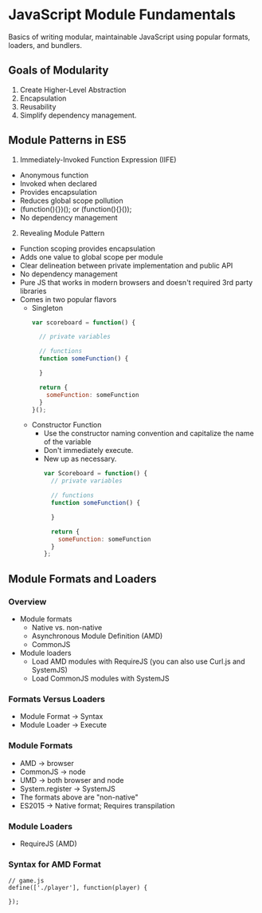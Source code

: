 # JavaScript Module Fundamentals

Basics of writing modular, maintainable JavaScript using popular formats, loaders, and bundlers.

## Goals of Modularity

 1. Create Higher-Level Abstraction
 2. Encapsulation
 3. Reusability
 4. Simplify dependency management.

## Module Patterns in ES5

1. Immediately-Invoked Function Expression (IIFE)
  * Anonymous function
  * Invoked when declared
  * Provides encapsulation
  * Reduces global scope pollution
  * (function(){})(); or (function(){}());
  * No dependency management
  
2. Revealing Module Pattern
  * Function scoping provides encapsulation
  * Adds one value to global scope per module
  * Clear delineation between private implementation and public API
  * No dependency management
  * Pure JS that works in modern browsers and doesn't required 3rd party libraries
  * Comes in two popular flavors
    - Singleton
        ```javascript
        var scoreboard = function() {
      
          // private variables
      
          // functions
          function someFunction() {
      
          }
      
          return {
		    someFunction: someFunction      
          }
        }();
        ```
    - Constructor Function
      - Use the constructor naming convention and capitalize the name of the variable
      - Don't immediately execute.
      - New up as necessary.	
    	```javascript
    	var Scoreboard = function() {
          // private variables
      
          // functions
          function someFunction() {
      
          }
      
          return {
		    someFunction: someFunction      
          }
        };
		```
		
## Module Formats and Loaders

### Overview
  - Module formats
    * Native vs. non-native
    * Asynchronous Module Definition (AMD)
    * CommonJS
  - Module loaders
    * Load AMD modules with RequireJS (you can also use Curl.js and SystemJS)
    * Load CommonJS modules with SystemJS

### Formats Versus Loaders
  - Module Format -> Syntax
  - Module Loader -> Execute
  
### Module Formats
  - AMD -> browser
  - CommonJS -> node
  - UMD -> both browser and node
  - System.register -> SystemJS
  - The formats above are "non-native"
  - ES2015 -> Native format; Requires transpilation
  
### Module Loaders
  - RequireJS (AMD)
  
### Syntax for AMD Format
  
  ```
  // game.js
  define(['./player'], function(player) {
  
  });
  ```